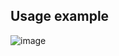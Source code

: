 ## Usage example

![image](https://user-images.githubusercontent.com/15198092/164676742-4979bf50-ff74-42ce-8f48-5a0d3355db9a.png)

